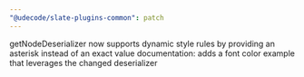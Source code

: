```yaml
---
"@udecode/slate-plugins-common": patch
---
```


getNodeDeserializer now supports dynamic style rules by providing an asterisk instead of an exact value
documentation: adds a font color example that leverages the changed deserializer 
